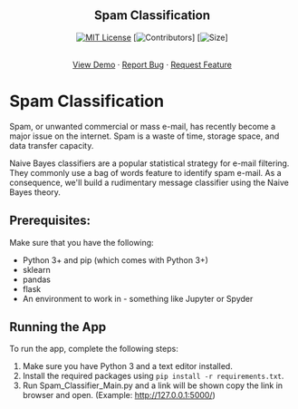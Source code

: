 
<br />
<div align="center">
<h2 align="center">Spam Classification</h3>

[![MIT License][license-shield]][license-url]
[![Contributors][contri-shield]]
[![Size][size-shield]]


  <p align="center">
    <br />
    <a href="https://github.com/MaharshPatelX/CareAtHome">View Demo</a>
    ·
    <a href="https://github.com/DeepKariaX/Spam-Classification-Flask/issues">Report Bug</a>
    ·
    <a href="https://github.com/DeepKariaX/Spam-Classification-Flask/issues">Request Feature</a>
  </p>
</div>




# Spam Classification
Spam, or unwanted commercial or mass e-mail, has recently become a major issue on the internet. Spam is a waste of time, storage space, and data transfer capacity.

Naive Bayes classifiers are a popular statistical strategy for e-mail filtering. They commonly use a bag of words feature to identify spam e-mail. As a consequence, we'll build a rudimentary message classifier using the Naive Bayes theory.

## Prerequisites:
Make sure that you have the following:
-  Python 3+ and pip (which comes with Python 3+)
-  sklearn
-  pandas
-  flask
-  An environment to work in - something like Jupyter or Spyder

## Running the App
To run the app, complete the following steps:
1. Make sure you have Python 3 and a text editor installed.
2. Install the required packages using `pip install -r requirements.txt`.
3. Run Spam_Classifier_Main.py and a link will be shown copy the link in browser and open. (Example: http://127.0.0.1:5000/)

<!-- [linkedin-shield]: https://img.shields.io/badge/-LinkedIn-black.svg?style=for-the-badge&logo=linkedin&colorB=555
[linkedin-url]: https://www.linkedin.com/in/deep-karia-2436b2194/ -->

[contri-shield]: https://img.shields.io/badge/-LinkedIn-black.svg?style=for-the-badge&logo=linkedin&colorB=555

[license-shield]: https://img.shields.io/github/license/DeepKariaX/Spam-Classification-Flask
[license-url]: https://github.com/DeepKariaX/Spam-Classification-Flask/blob/main/LICENSE.txt

[size-shield]: https://img.shields.io/github/repo-size/DeepKariaX/Spam-Classification-Flask